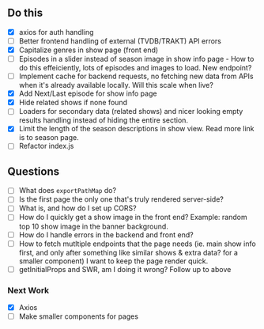 ## Do this

- [x] axios for auth handling
- [ ] Better frontend handling of external (TVDB/TRAKT) API errors
- [x] Capitalize genres in show page (front end)
- [ ] Episodes in a slider instead of season image in show info page - How to do this effeiciently, lots of episodes and images to load. New endpoint?
- [ ] Implement cache for backend requests, no fetching new data from APIs when it's already available locally. Will this scale when live?
- [x] Add Next/Last episode for show info page
- [x] Hide related shows if none found
- [ ] Loaders for secondary data (related shows) and nicer looking empty results handling instead of hiding the entire section.
- [x] Limit the length of the season descriptions in show view. Read more link is to season page.
- [ ] Refactor index.js

## Questions

- [ ] What does `exportPathMap` do?
- [ ] Is the first page the only one that's truly rendered server-side?
- [ ] What is, and how do I set up CORS?
- [ ] How do I quickly get a show image in the front end? Example: random top 10 show image in the banner background.
- [ ] How do I handle errors in the backend and front end?
- [ ] How to fetch mutltiple endpoints that the page needs (ie. main show info first, and only after something like similar shows & extra data? for a smaller component) I want to keep the page render quick.
- [ ] getInitialProps and SWR, am I doing it wrong? Follow up to above

### Next Work

- [x] Axios
- [ ] Make smaller components for pages

